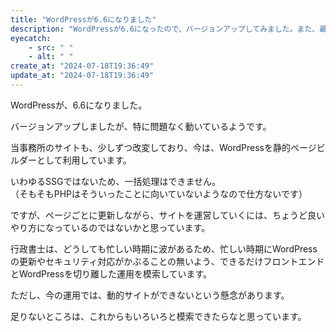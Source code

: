 ```yaml
---
title: "WordPressが6.6になりました"
description: "WordPressが6.6になったので、バージョンアップしてみました。また、最近のホームページ編集などにも触れました。"
eyecatch: 
    - src: " "
    - alt: " "
create_at: "2024-07-18T19:36:49"
update_at: "2024-07-18T19:36:49"
---
```


WordPressが、6.6になりました。

バージョンアップしましたが、特に問題なく動いているようです。

当事務所のサイトも、少しずつ改変しており、今は、WordPressを静的ページビルダーとして利用しています。

いわゆるSSGではないため、一括処理はできません。  
（そもそもPHPはそういったことに向いていないようなので仕方ないです）

ですが、ページごとに更新しながら、サイトを運営していくには、ちょうど良いやり方になっているのではないかと思っています。

行政書士は、どうしても忙しい時期に波があるため、忙しい時期にWordPressの更新やセキュリティ対応がかぶることの無いよう、できるだけフロントエンドとWordPressを切り離した運用を模索しています。

ただし、今の運用では、動的サイトができないという懸念があります。

足りないところは、これからもいろいろと模索できたらなと思っています。
